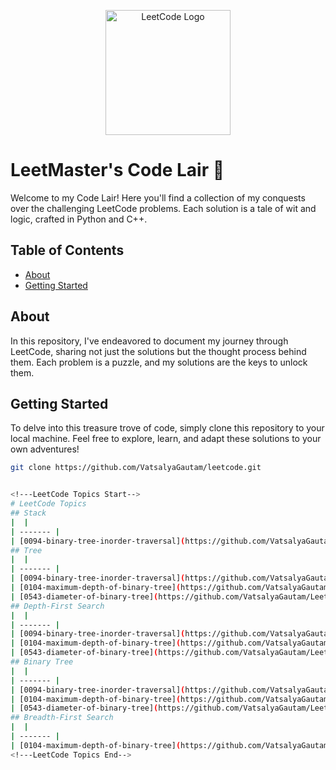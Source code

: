 <p align="center">
  <img src="https://leetcode.com/static/images/LeetCode_logo.png" alt="LeetCode Logo" width="200" />
</p>

# LeetMaster's Code Lair 🚀

Welcome to my Code Lair! Here you'll find a collection of my conquests over the challenging LeetCode problems. Each solution is a tale of wit and logic, crafted in Python and C++.

## Table of Contents

- [About](#about)
- [Getting Started](#getting-started)

## About

In this repository, I've endeavored to document my journey through LeetCode, sharing not just the solutions but the thought process behind them. Each problem is a puzzle, and my solutions are the keys to unlock them.

## Getting Started

To delve into this treasure trove of code, simply clone this repository to your local machine. Feel free to explore, learn, and adapt these solutions to your own adventures!

```bash
git clone https://github.com/VatsalyaGautam/leetcode.git


<!---LeetCode Topics Start-->
# LeetCode Topics
## Stack
|  |
| ------- |
| [0094-binary-tree-inorder-traversal](https://github.com/VatsalyaGautam/Leetcode/tree/master/0094-binary-tree-inorder-traversal) |
## Tree
|  |
| ------- |
| [0094-binary-tree-inorder-traversal](https://github.com/VatsalyaGautam/Leetcode/tree/master/0094-binary-tree-inorder-traversal) |
| [0104-maximum-depth-of-binary-tree](https://github.com/VatsalyaGautam/Leetcode/tree/master/0104-maximum-depth-of-binary-tree) |
| [0543-diameter-of-binary-tree](https://github.com/VatsalyaGautam/Leetcode/tree/master/0543-diameter-of-binary-tree) |
## Depth-First Search
|  |
| ------- |
| [0094-binary-tree-inorder-traversal](https://github.com/VatsalyaGautam/Leetcode/tree/master/0094-binary-tree-inorder-traversal) |
| [0104-maximum-depth-of-binary-tree](https://github.com/VatsalyaGautam/Leetcode/tree/master/0104-maximum-depth-of-binary-tree) |
| [0543-diameter-of-binary-tree](https://github.com/VatsalyaGautam/Leetcode/tree/master/0543-diameter-of-binary-tree) |
## Binary Tree
|  |
| ------- |
| [0094-binary-tree-inorder-traversal](https://github.com/VatsalyaGautam/Leetcode/tree/master/0094-binary-tree-inorder-traversal) |
| [0104-maximum-depth-of-binary-tree](https://github.com/VatsalyaGautam/Leetcode/tree/master/0104-maximum-depth-of-binary-tree) |
| [0543-diameter-of-binary-tree](https://github.com/VatsalyaGautam/Leetcode/tree/master/0543-diameter-of-binary-tree) |
## Breadth-First Search
|  |
| ------- |
| [0104-maximum-depth-of-binary-tree](https://github.com/VatsalyaGautam/Leetcode/tree/master/0104-maximum-depth-of-binary-tree) |
<!---LeetCode Topics End-->